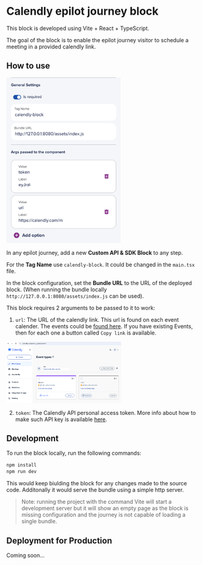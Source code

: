 # Calendly epilot journey block

This block is developed using Vite + React + TypeScript.

The goal of the block is to enable the epilot journey visitor to schedule a meeting in a provided calendly link.

## How to use

<img src="https://github.com/epilot-dev/epilot-journey-sdk/blob/main/examples/custom-block/calendly-block/docs/assets/configurator.png?raw=true" width="300px" />

In any epilot journey, add a new **Custom API & SDK Block** to any step.

For the **Tag Name** use `calendly-block`. It could be changed in the `main.tsx` file.

In the block configuration, set the **Bundle URL** to the URL of the deployed block. (When running the bundle locally `http://127.0.0.1:8080/assets/index.js` can be used).

This block requires 2 arguments to be passed to it to work:
1. `url`: The URL of the calendly link. This url is found on each event calender. The events could be [found here](https://calendly.com/event_types/user/me). If you have existing Events, then for each one a button called `Copy link` is available.

<img src="https://github.com/epilot-dev/epilot-journey-sdk/blob/main/examples/custom-block/calendly-block/docs/assets/calendly_events.png?raw=true" width="300px" />

2. `token`: The Calendly API personal access token. More info about how to make such API key is available [here](https://developer.calendly.com/how-to-authenticate-with-personal-access-tokens).



## Development
To run the block locally, run the following commands:
```bash
npm install
npm run dev
```

This would keep biulding the block for any changes made to the source code. Additonally it would serve the bundle using a simple http server.

> Note: running the project with the command Vite will start a development server but it will show an empty page as the block is missing configuration and the journey is not capable of loading a single bundle.

## Deployment for Production
Coming soon...